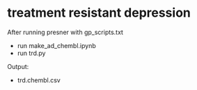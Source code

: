 # treatment resistant depression

After running presner with gp_scripts.txt
- run make_ad_chembl.ipynb
- run trd.py

Output:
- trd.chembl.csv